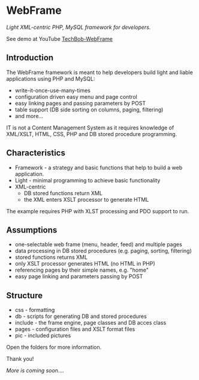 # WebFrame

*Light XML-centric PHP, MySQL framework for developers.*

See demo at YouTube [TechBob-WebFrame](https://youtu.be/rXss-Oyox6I)

## Introduction

The WebFrame framework is meant to help developers build light and liable applications using PHP and MySQL:

- write-it-once-use-many-times
- configuration driven easy menu and page control
- easy linking pages and passing parameters by POST
- table support (DB side sorting on columns, paging, filtering)
- and more... 

IT is not a Content Management System as it requires knowledge of XML/XSLT, HTML, CSS, PHP and DB stored procedure programming. 

## Characteristics 

- Framework - a strategy and basic functions that help to build a web application. 
- Light - minimal programming to achieve basic functionality 
- XML-centric
    - DB stored functions return XML 
    - the XML enters XSLT processor to generate HTML

The example requires PHP with XLST processing and PDO support to run.

## Assumptions 

- one-selectable web frame (menu, header, feed) and multiple pages
- data processing in DB stored procedures (e.g. paging, sorting, filtering)
- stored functions returns XML
- only XSLT processor generates HTML (no HTML in PHP)
- referencing pages by their simple names, e.g. "home"
- easy page linking and parameters passing by POST

## Structure 

- css - formatting
- db - scripts for generating DB and stored procedures
- include - the frame engine, page classes and DB acces class
- pages - configuration files and XSLT format files
- pic - included pictures

Open the folders for more information.

Thank you!

*More is coming soon....*

